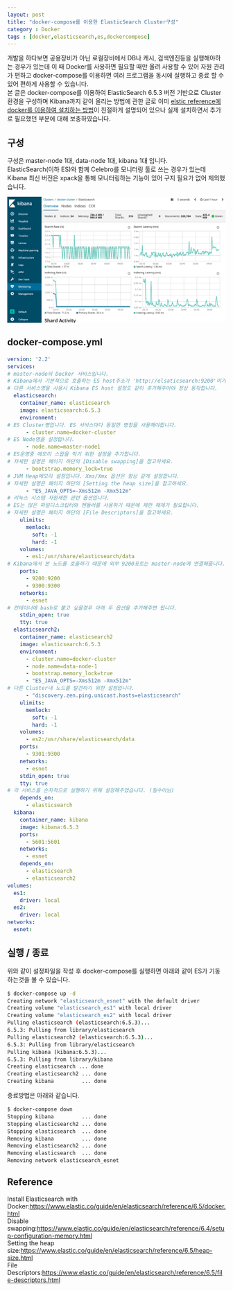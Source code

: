 ```yaml
---
layout: post
title: "docker-compose를 이용한 ElasticSearch Cluster구성"
category : Docker
tags : [docker,elasticsearch,es,dockercompose]
---
```

개발을 하다보면 공용장비가 아닌 로컬장비에서 DB나 캐시, 검색엔진등을 실행해야하는 경우가 있는데 이 때 Docker를 사용하면 필요할 때만 올려 사용할 수 있어 자원 관리가 편하고 docker-compose를 이용하면 여러 프로그램을 동시에 실행하고 종료 할 수 있어 편하게 사용할 수 있습니다.   
본 글은 docker-compose를 이용하여 ElasticSearch 6.5.3 버전 기반으로 Cluster 환경을 구성하며 Kibana까지 같이 올리는 방법에 관한 글로 이미 [elstic reference에 docker를 이용하여 설치하는 방법](https://www.elastic.co/guide/en/elasticsearch/reference/6.5/docker.html)이 친절하게 설명되어 있으나 실제 설치하면서 추가로 필요했던 부분에 대해 보충하였습니다.    

구성
----
구성은 master-node 1대, data-node 1대, kibana 1대 입니다.    
ElasticSearch(이하 ES)와 함께 Celebro를 모니터링 툴로 쓰는 경우가 있는데 Kibana 최신 버전은 xpack을 통해 모니터링하는 기능이 있어 구지 필요가 없어 제외했습니다.    

![kibana-Monitoring](/assets/img/docker/docker-compose-elasticsearch-cluster/1.png)     

docker-compose.yml
----

```yaml
version: '2.2'
services:
# master-node의 Docker 서비스입니다.
# Kibana에서 기본적으로 호출하는 ES host주소가 'http://elsaticsearch:9200'이기 때문에 서비스명은 elasticsearch로 쓰시는게 편합니다. 
# 다른 서비스명을 사용시 Kibana ES host 설정도 같이 추가해주어야 정상 동작합니다.
  elasticsearch:
    container_name: elasticsearch
    image: elasticsearch:6.5.3
    environment:
# ES Cluster명입니다. ES 서비스마다 동일한 명칭을 사용해야합니다.    
      - cluster.name=docker-cluster
# ES Node명을 설정합니다.
      - node.name=master-node1
# ES운영중 메모리 스왑을 막기 위한 설정을 추가합니다.
# 자세한 설명은 페이지 하단의 [Disable swapping]을 참고하세요.
      - bootstrap.memory_lock=true
# JVM Heap메모리 설정입니다. Xms/Xmx 옵션은 항상 같게 설정합니다.  
# 자세한 설명은 페이지 하단의 [Setting the heap size]을 참고하세요.
      - "ES_JAVA_OPTS=-Xms512m -Xmx512m"
# 리눅스 시스템 자원제한 관련 옵션입니다.
# ES는 많은 파일디스크립터와 핸들러를 사용하기 때문에 제한 해제가 필요합니다.
# 자세한 설명은 페이지 하단의 [File Descriptors]을 참고하세요.
    ulimits:
      memlock:
        soft: -1
        hard: -1
    volumes:
      - es1:/usr/share/elasticsearch/data
# Kibana에서 본 노드를 호출하기 때문에 외부 9200포트는 master-node에 연결해줍니다.
    ports:
      - 9200:9200
      - 9300:9300
    networks:
      - esnet
# 컨테이너에 bash로 붙고 싶을경우 아래 두 옵션을 추가해주면 됩니다.
    stdin_open: true
    tty: true
  elasticsearch2:
    container_name: elasticsearch2
    image: elasticsearch:6.5.3
    environment:
      - cluster.name=docker-cluster
      - node.name=data-node-1
      - bootstrap.memory_lock=true
      - "ES_JAVA_OPTS=-Xms512m -Xmx512m"
# 다른 Cluster내 노드를 발견하기 위한 설정입니다.
      - "discovery.zen.ping.unicast.hosts=elasticsearch"
    ulimits:
      memlock:
        soft: -1
        hard: -1
    volumes:
      - es2:/usr/share/elasticsearch/data
    ports:
      - 9301:9300
    networks:
      - esnet
    stdin_open: true
    tty: true
# 각 서비스를 순차적으로 실행하기 위해 설정해주었습니다. (필수아님) 
    depends_on:
      - elasticsearch
  kibana:
    container_name: kibana
    image: kibana:6.5.3
    ports:
      - 5601:5601
    networks:
      - esnet
    depends_on:
      - elasticsearch
      - elasticsearch2
volumes:
  es1:
    driver: local
  es2:
    driver: local
networks:
  esnet:
```

실행 / 종료
---- 
위와 같이 설정파일을 작성 후 docker-compose를 실행하면 아래와 같이 ES가 기동하는것을 볼 수 있습니다.    

```bash
$ docker-compose up -d
Creating network "elasticsearch_esnet" with the default driver
Creating volume "elasticsearch_es1" with local driver
Creating volume "elasticsearch_es2" with local driver
Pulling elasticsearch (elasticsearch:6.5.3)...
6.5.3: Pulling from library/elasticsearch
Pulling elasticsearch2 (elasticsearch:6.5.3)...
6.5.3: Pulling from library/elasticsearch
Pulling kibana (kibana:6.5.3)...
6.5.3: Pulling from library/kibana
Creating elasticsearch ... done
Creating elasticsearch2 ... done
Creating kibana         ... done
```

종료방법은 아래와 같습니다.    

```bash
$ docker-compose down
Stopping kibana         ... done
Stopping elasticsearch2 ... done
Stopping elasticsearch  ... done
Removing kibana         ... done
Removing elasticsearch2 ... done
Removing elasticsearch  ... done
Removing network elasticsearch_esnet
```

Reference
----
Install Elasticsearch with Docker:<https://www.elastic.co/guide/en/elasticsearch/reference/6.5/docker.html>    
Disable swapping:<https://www.elastic.co/guide/en/elasticsearch/reference/6.4/setup-configuration-memory.html>     
Setting the heap size:<https://www.elastic.co/guide/en/elasticsearch/reference/6.5/heap-size.html>     
File Descriptors:<https://www.elastic.co/guide/en/elasticsearch/reference/6.5/file-descriptors.html>     

